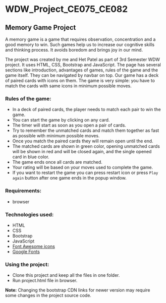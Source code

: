# WDW_Project_CE075_CE082
## Memory Game Project
A memory game is a game that requires observation, concentration and a good memory to win. Such games help us to increase our cognitive skills and thinking process. It avoids boredom and brings joy in our mind.

The project was created by me and Het Patel as part of 3rd Semester WDW project. It uses HTML, CSS, Bootstrap and JavaScript. The page has several sections like introduction, advantages of games, rules of the game and the game itself. They can be navigated by navbar on top. Our game has a deck of paired cards with icons on them. The game is very simple: you have to match the cards with same icons in minimum possible moves.
### Rules of the game:
  - In a deck of paired cards, the player needs to match each pair to win the game.
  - You can start the game by clicking on any card.
  - The timer will start as soon as you open a pair of cards.
  - Try to remember the unmatched cards and match them together as fast as possible with minimum possible moves.
  - Once you match the paired cards they will remain open until the end.
  - The matched cards are shown in green color, opening unmatched cards will be shown in red and will be closed again, and the single opened card in blue color.
  - The game ends once all cards are matched.
  - Your rating will be based on your moves used to complete the game.
  - If you want to restart the game you can press restart icon or press `Play again` button after one game ends in the popup window.
### Requirements:
  - browser
### Technologies used:
  - HTML
  - CSS
  - Bootstrap
  - JavaScript
  - [Font Awesome icons](https://fontawesome.com/)
  - [Google Fonts](https://fonts.google.com/)
### Using the project:
  - Clone this project and keep all the files in one folder.
  - Run project.html file in browser.

**Note:** Changing the bootstrap CDN links for newer version may require some changes in the project source code.
